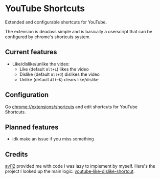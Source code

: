 # YouTube Shortcuts

Extended and configurable shortcuts for YouTube.

The extension is deadass simple and is basically a userscript that can be
configured by chrome's shortcuts system.

## Current features

- Like/dislike/unlike the video:
  - Like (default `Alt+L`) likes the video
  - Dislike (default `Alt+J`) dislikes the video
  - Unlike (default `Alt+K`) clears like/dislike

## Configuration

Go [chrome://extensions/shortcuts](chrome://extensions/shortcuts) and edit
shortcuts for YouTube Shortcuts.

## Planned features

- idk make an issue if you miss something

## Credits

[avi12](https://avi12.com/) provided me with code I was lazy to implement by myself.
Here's the project I looked up the main logic: [youtube-like-dislike-shortcut](https://github.com/avi12/youtube-like-dislike-shortcut).
